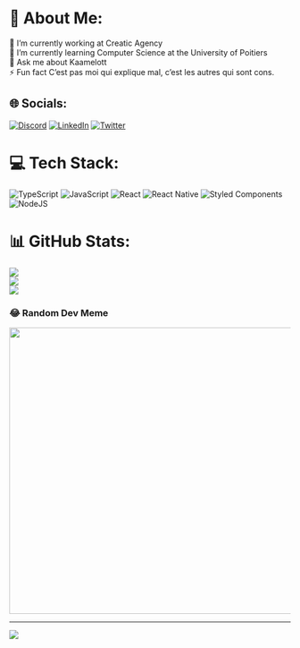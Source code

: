 # 💫 About Me:
🔭 I’m currently working at Creatic Agency<br>🌱 I’m currently learning Computer Science at the University of Poitiers<br>💬 Ask me about Kaamelott<br>⚡ Fun fact C’est pas moi qui explique mal, c’est les autres qui sont cons.


## 🌐 Socials:
[![Discord](https://img.shields.io/badge/Discord-%237289DA.svg?logo=discord&logoColor=white)](htttps://discord.gg/Théophile#8449) [![LinkedIn](https://img.shields.io/badge/LinkedIn-%230077B5.svg?logo=linkedin&logoColor=white)](https://linkedin.com/in/théophile-rouchet-5505511b) [![Twitter](https://img.shields.io/badge/Twitter-%231DA1F2.svg?logo=Twitter&logoColor=white)](https://twitter.com/ByPouchey) 

# 💻 Tech Stack:
![TypeScript](https://img.shields.io/badge/typescript-%23007ACC.svg?style=for-the-badge&logo=typescript&logoColor=white) ![JavaScript](https://img.shields.io/badge/javascript-%23323330.svg?style=for-the-badge&logo=javascript&logoColor=%23F7DF1E) ![React](https://img.shields.io/badge/react-%2320232a.svg?style=for-the-badge&logo=react&logoColor=%2361DAFB) ![React Native](https://img.shields.io/badge/react_native-%2320232a.svg?style=for-the-badge&logo=react&logoColor=%2361DAFB) ![Styled Components](https://img.shields.io/badge/styled--components-DB7093?style=for-the-badge&logo=styled-components&logoColor=white) ![NodeJS](https://img.shields.io/badge/node.js-6DA55F?style=for-the-badge&logo=node.js&logoColor=white)
# 📊 GitHub Stats:
![](https://github-readme-stats.vercel.app/api?username=Théophile&theme=react&hide_border=true&include_all_commits=false&count_private=true)<br/>
![](https://github-readme-streak-stats.herokuapp.com/?user=Théophile&theme=react&hide_border=true)<br/>
![](https://github-readme-stats.vercel.app/api/top-langs/?username=Théophile&theme=react&hide_border=true&include_all_commits=false&count_private=true&layout=compact)

### 😂 Random Dev Meme
<img src="https://random-memer.herokuapp.com/" width="512px"/>

---
[![](https://visitcount.itsvg.in/api?id=Théophile&icon=5&color=0)](https://visitcount.itsvg.in)
